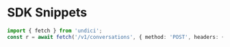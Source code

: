 # SDK Snippets

```ts
import { fetch } from 'undici';
const r = await fetch('/v1/conversations', { method: 'POST', headers: { Authorization: `Bearer ${token}` } });
```
